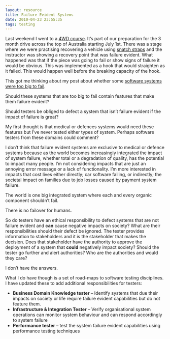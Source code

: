 ```yaml
---
layout: resource
title: Failure Evident Systems
date: 2010-04-23 23:55:35
tags: testing
---
```

Last weekend I went to a [4WD course](http://www.getabout.com.au/). It’s part of our preparation for the 3 month drive across the top of Australia starting July 1st. There was a stage where we were practising recovering a vehicle using [snatch straps](http://en.wikipedia.org/wiki/Snatch_strap) and the instructor was showing a recovery point that was failure evident. What happened was that if the piece was going to fail or show signs of failure it would be obvious. This was implemented as a hook that would straighten as it failed. This would happen well before the breaking capacity of the hook.

This got me thinking about my post about whether some [software systems were too big to fail](/resources/software-that-is-too-big-to-fail.html).

Should these systems that are too big to fail contain features that make them failure evident?

Should testers be obliged to defect a system that isn’t failure evident if the impact of failure is great?

My first thought is that medical or defences systems would need these features but I’ve never tested either types of system. Perhaps software testers from these domains could comment?

I don’t think that failure evident systems are exclusive to medical or defence systems because as the world becomes increasingly integrated the impact of system failure, whether total or a degradation of quality, has the potential to impact many people. I’m not considering impacts that are just an annoying error message or a lack of functionality. I’m more interested in impacts that cost lives either directly; car software failing, or indirectly; the societal impact on families due to job losses caused by payment system failure.

The world is one big integrated system where each and every organic component shouldn’t fail.

There is no failover for humans.

So do testers have an ethical responsibility to defect systems that are not failure evident and **can** cause negative impacts on society? What are their responsibilities should their defect be ignored. The tester provides information to stakeholders and it is the stakeholder that makes the decision. Does that stakeholder have the authority to approve the deployment of a system that **could** negatively impact society? Should the tester go further and alert authorities? Who are the authorities and would they care?

I don’t have the answers.

What I do have though is a set of road-maps to software testing disciplines. I have updated these to add additional responsibilities for testers:

 - **Business Domain Knowledge tester** – Identify systems that due their impacts on society or life require failure evident capabilities but do not feature them.
 - **Infrastructure & Integration Tester** – Verify organisational system operations can monitor system behaviour and can respond accordingly to system failure
 - **Performance tester** – test the system failure evident capabilities using performance testing techniques